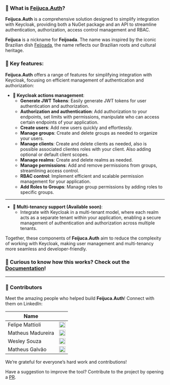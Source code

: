 ### 🎉 What is [**Feijuca.Auth**](https://github.com/coderaw-io/Feijuca.Auth)?

**Feijuca.Auth** is a comprehensive solution designed to simplify integration with Keycloak, providing both a NuGet package and an API to streamline authentication, authorization, access control management and RBAC.

**Feijuca** is a nickname for **Feijoada**. The name was inspired by the iconic Brazilian dish [Feijoada](https://theculturetrip.com/south-america/brazil/articles/a-brief-introduction-to-feijoada-brazils-national-dish), the name reflects our Brazilian roots and cultural heritage.

### 🌟 Key features:

**Feijuca.Auth** offers a range of features for simplifying integration with Keycloak, focusing on efficient management of authentication and authorization:

- **👥 Keycloak actions management**:
  - **Generate JWT Tokens**: Easily generate JWT tokens for user authentication and authorization.  
  - **Authorization and authentication**: Add authorization to your endpoints, set limits with permissions, manipulate who can access certain endpoints of your application.
  - **Create users**: Add new users quickly and effortlessly.
  - **Manage groups**: Create and delete groups as needed to organize your users.
  - **Manage clients**: Create and delete clients as needed, also is possible associated clientes roles with your client. Also adding optional or default client scopes.
  - **Manage realms**: Create and delete realms as needed.
  - **Manage permissions**: Add and remove permissions from groups, streamlining access control.
  - **RBAC control**: Implement efficient and scalable permission management for your application.
  - **Add Roles to Groups**: Manage group permissions by adding roles to specific groups.  
  
---
 
- **🏢 Multi-tenancy support (Available soon)**:
  - Integrate with Keycloak in a multi-tenant model, where each realm acts as a separate tenant within your application, enabling a secure management of authentication and authorization across multiple tenants.

Together, these components of **Feijuca.Auth** aim to reduce the complexity of working with Keycloak, making user management and multi-tenancy more seamless and developer-friendly.

### 🤔 Curious to know how this works? Check out the [Documentation](/Feijuca.Auth/docs/gettingStarted.html)!

---

### 🙌 Contributors

Meet the amazing people who helped build **Feijuca.Auth**! Connect with them on LinkedIn:

| **Name**          |                                                                                                                                                                      |
| ----------------- | -------------------------------------------------------------------------------------------------------------------------------------------------------------------- |
| Felipe Mattioli   | <a href="https://www.linkedin.com/in/felipemattioli/" target="_blank"><img src="https://cdn-icons-png.flaticon.com/512/174/174857.png" width="20"/> </a>             |
| Matheus Madureira | <a href="https://www.linkedin.com/in/madureiracode//" target="_blank"><img src="https://cdn-icons-png.flaticon.com/512/174/174857.png" width="20"/> </a>             |
| Wesley Souza      | <a href="https://www.linkedin.com/in/weslleyms/" target="_blank"><img src="https://cdn-icons-png.flaticon.com/512/174/174857.png" width="20"/> </a>                  |
| Matheus Galvão    | <a href="https://www.linkedin.com/in/matheu-sandregalvaodasilva/" target="_blank"><img src="https://cdn-icons-png.flaticon.com/512/174/174857.png" width="20"/> </a> |

We’re grateful for everyone’s hard work and contributions!

Have a suggestion to improve the tool? Contribute to the project by opening a [PR](https://github.com/coderaw-io/Feijuca.Auth/pulls).
